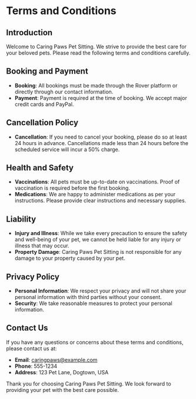 # Terms and Conditions

## Introduction

Welcome to Caring Paws Pet Sitting. We strive to provide the best care for your beloved pets. Please read the following terms and conditions carefully.

## Booking and Payment

- **Booking**: All bookings must be made through the Rover platform or directly through our contact information.
- **Payment**: Payment is required at the time of booking. We accept major credit cards and PayPal.

## Cancellation Policy

- **Cancellation**: If you need to cancel your booking, please do so at least 24 hours in advance. Cancellations made less than 24 hours before the scheduled service will incur a 50% charge.

## Health and Safety

- **Vaccinations**: All pets must be up-to-date on vaccinations. Proof of vaccination is required before the first booking.
- **Medications**: We are happy to administer medications as per your instructions. Please provide clear instructions and necessary supplies.

## Liability

- **Injury and Illness**: While we take every precaution to ensure the safety and well-being of your pet, we cannot be held liable for any injury or illness that may occur.
- **Property Damage**: Caring Paws Pet Sitting is not responsible for any damage to your property caused by your pet.

## Privacy Policy

- **Personal Information**: We respect your privacy and will not share your personal information with third parties without your consent.
- **Security**: We take reasonable measures to protect your personal information.

## Contact Us

If you have any questions or concerns about these terms and conditions, please contact us at:

- **Email**: caringpaws@example.com
- **Phone**: 555-1234
- **Address**: 123 Pet Lane, Dogtown, USA

Thank you for choosing Caring Paws Pet Sitting. We look forward to providing your pet with the best care possible.

